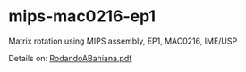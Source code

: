 # mips-mac0216-ep1
Matrix rotation using MIPS assembly, EP1, MAC0216, IME/USP 

Details on: [ RodandoABahiana.pdf](RodandoABahiana.pdf)
